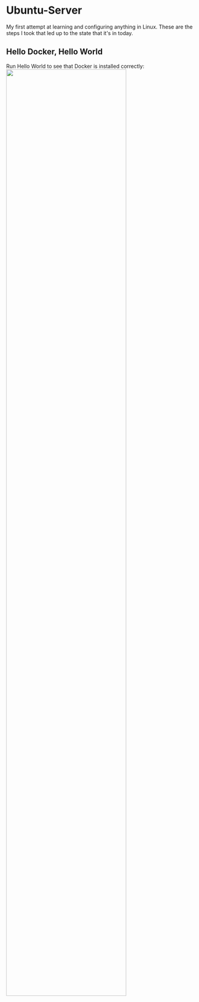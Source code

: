 # Ubuntu-Server
My first attempt at learning and configuring anything in Linux. These are the steps I took that led up to the state that it's in today.
<br />
<h2> Hello Docker, Hello World</h2>
<p1> Run Hello World to see that Docker is installed correctly:</p1>
<img src="https://i.imgur.com/JQXeeP6_d.jpg?maxwidth=520&shape=thumb&fidelity=high" height="80%" width="80%" />
